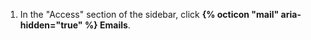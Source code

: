 1. In the "Access" section of the sidebar, click **{% octicon "mail" aria-hidden="true" %} Emails**.